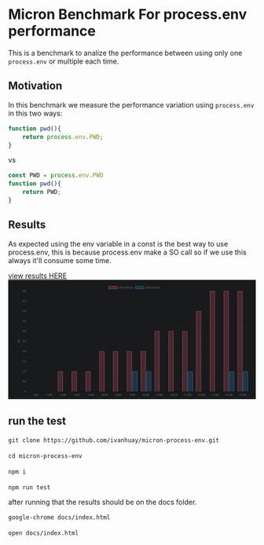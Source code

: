 # Micron Benchmark For process.env performance
This is a benchmark to analize the performance between using only one `process.env` or multiple each time.

## Motivation
In this benchmark we measure the performance variation using `process.env` in this two ways:

```javascript
function pwd(){
    return process.env.PWD;
}
```
vs
```javascript
const PWD = process.env.PWD
function pwd(){
    return PWD;
}
```

## Results

As expected using the env variable in a const is the best way to use process.env, this is because process.env make a SO call so if we use this always it'll consume some time.

[view results HERE](https://ivanhuay.github.io/micron-process.env/)
![Alt image](./img/test.png)

## run the test

```
git clone https://github.com/ivanhuay/micron-process-env.git

cd micron-process-env

npm i

npm run test
```

after running that the results should be on the docs folder.

```
google-chrome docs/index.html 

open docs/index.html
```
